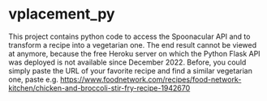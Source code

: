 # vplacement_py

This project contains python code to access the Spoonacular API and to transform a recipe into a vegetarian one. The end result cannot be viewed at anymore, because the free Heroku server on which the Python Flask API was deployed is not available since December 2022. Before, you could simply paste the URL of your favorite recipe and find a similar vegetarian one, paste e.g. https://www.foodnetwork.com/recipes/food-network-kitchen/chicken-and-broccoli-stir-fry-recipe-1942670


